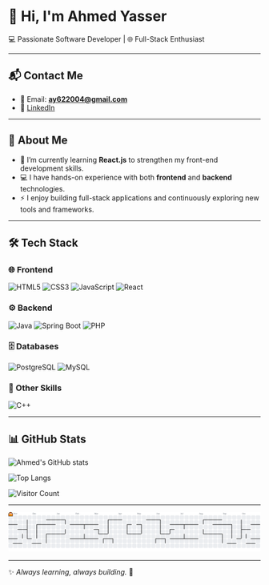 # 👋 Hi, I'm Ahmed Yasser  

💻 Passionate Software Developer | 🌐 Full-Stack Enthusiast  

---

## 📬 Contact Me  
- 📧 Email: **ay622004@gmail.com**  
- 🔗 [LinkedIn](https://www.linkedin.com/in/ahmed-yasser-34a65b251/)  

---

## 🚀 About Me  
- 🌱 I’m currently learning **React.js** to strengthen my front-end development skills.  
- 💻 I have hands-on experience with both **frontend** and **backend** technologies.  
- ⚡ I enjoy building full-stack applications and continuously exploring new tools and frameworks.  

---

## 🛠️ Tech Stack  

### 🌐 Frontend
![HTML5](https://img.shields.io/badge/HTML5-E34F26?style=for-the-badge&logo=html5&logoColor=white)
![CSS3](https://img.shields.io/badge/CSS3-1572B6?style=for-the-badge&logo=css3&logoColor=white)
![JavaScript](https://img.shields.io/badge/JavaScript-F7DF1E?style=for-the-badge&logo=javascript&logoColor=black)
![React](https://img.shields.io/badge/React-20232A?style=for-the-badge&logo=react&logoColor=61DAFB)

### ⚙️ Backend
![Java](https://img.shields.io/badge/Java-ED8B00?style=for-the-badge&logo=java&logoColor=white)
![Spring Boot](https://img.shields.io/badge/Spring%20Boot-6DB33F?style=for-the-badge&logo=springboot&logoColor=white)
![PHP](https://img.shields.io/badge/PHP-777BB4?style=for-the-badge&logo=php&logoColor=white)

### 🗄️ Databases
![PostgreSQL](https://img.shields.io/badge/PostgreSQL-316192?style=for-the-badge&logo=postgresql&logoColor=white)
![MySQL](https://img.shields.io/badge/MySQL-005C84?style=for-the-badge&logo=mysql&logoColor=white)

### 🔧 Other Skills
![C++](https://img.shields.io/badge/C++-00599C?style=for-the-badge&logo=cplusplus&logoColor=white)

---

## 📊 GitHub Stats  
![Ahmed's GitHub stats](https://github-readme-stats.vercel.app/api?username=Ahmed-Yasser1231&show_icons=true&theme=tokyonight)  

![Top Langs](https://github-readme-stats.vercel.app/api/top-langs/?username=Ahmed-Yasser1231&layout=compact&theme=tokyonight)  

![Visitor Count](https://komarev.com/ghpvc/?username=Ahmed-Yasser1231&style=for-the-badge)  

---

<picture>
  <source media="(prefers-color-scheme: dark)" srcset="https://raw.githubusercontent.com/Ahmed-Yasser1231/Ahmed-Yasser1231/output/pacman-contribution-graph-dark.svg">
  <source media="(prefers-color-scheme: light)" srcset="https://raw.githubusercontent.com/Ahmed-Yasser1231/Ahmed-Yasser1231/output/pacman-contribution-graph.svg">
  <img alt="Pac-Man contribution graph" src="https://raw.githubusercontent.com/Ahmed-Yasser1231/Ahmed-Yasser1231/output/pacman-contribution-graph.svg">
</picture>

---

✨ *Always learning, always building.* 🚀  
